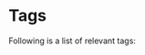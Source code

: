 # Tags

Following is a list of relevant tags:

<!-- automatically-generated -->
<!-- material/tags -->